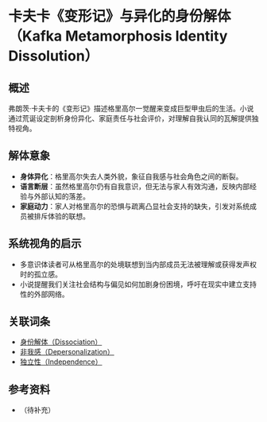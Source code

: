 # 卡夫卡《变形记》与异化的身份解体（Kafka Metamorphosis Identity Dissolution）

## 概述

弗朗茨·卡夫卡的《变形记》描述格里高尔一觉醒来变成巨型甲虫后的生活。小说通过荒诞设定剖析身份异化、家庭责任与社会评价，对理解自我认同的瓦解提供独特视角。

## 解体意象

- **身体异化**：格里高尔失去人类外貌，象征自我感与社会角色之间的断裂。
- **语言断层**：虽然格里高尔仍有自我意识，但无法与家人有效沟通，反映内部经验与外部认知的落差。
- **家庭动力**：家人对格里高尔的恐惧与疏离凸显社会支持的缺失，引发对系统成员被排斥体验的联想。

## 系统视角的启示

- 多意识体读者可从格里高尔的处境联想到当内部成员无法被理解或获得发声权时的孤立感。
- 小说提醒我们关注社会结构与偏见如何加剧身份困境，呼吁在现实中建立支持性的外部网络。

## 关联词条

- [身份解体（Dissociation）](entries/系统体验与机制/Dissociation.md)
- [非我感（Depersonalization）](entries/系统体验与机制/Depersonalization.md)
- [独立性（Independence）](entries/系统体验与机制/Independence.md)

## 参考资料

- （待补充）

